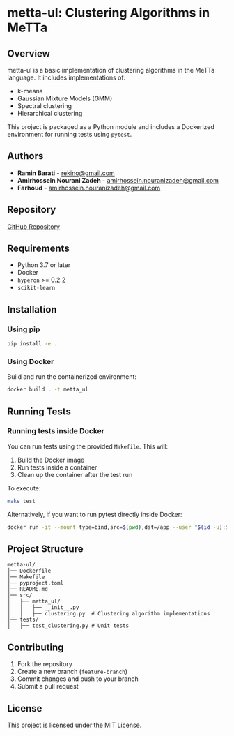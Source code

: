 # metta-ul: Clustering Algorithms in MeTTa

## Overview

metta-ul is a basic implementation of clustering algorithms in the MeTTa language. It includes implementations of:

- k-means
- Gaussian Mixture Models (GMM)
- Spectral clustering
- Hierarchical clustering

This project is packaged as a Python module and includes a Dockerized environment for running tests using `pytest`.

## Authors

- **Ramin Barati** - <rekino@gmail.com>
- **Amirhossein Nourani Zadeh** - <amirhossein.nouranizadeh@gmail.com>
- **Farhoud** - <amirhossein.nouranizadeh@gmail.com>

## Repository

[GitHub Repository](https://github.com/SNetGrant/metta_kmeans)

## Requirements

- Python 3.7 or later
- Docker
- `hyperon` >= 0.2.2
- `scikit-learn`

## Installation

### Using pip

```sh
pip install -e .
```

### Using Docker

Build and run the containerized environment:

```sh
docker build . -t metta_ul
```

## Running Tests

### Running tests inside Docker

You can run tests using the provided `Makefile`. This will:

1. Build the Docker image
2. Run tests inside a container
3. Clean up the container after the test run

To execute:

```sh
make test
```

Alternatively, if you want to run pytest directly inside Docker:

```sh
docker run -it --mount type=bind,src=$(pwd),dst=/app --user "$(id -u):$(id -g)" --name metta_ul_run metta_ul pytest -s
```

## Project Structure

```
metta-ul/
│── Dockerfile
│── Makefile
│── pyproject.toml
│── README.md
│── src/
│   ├── metta_ul/
│   │   ├── __init__.py
│   │   ├── clustering.py  # Clustering algorithm implementations
│── tests/
│   ├── test_clustering.py # Unit tests
```

## Contributing

1. Fork the repository
2. Create a new branch (`feature-branch`)
3. Commit changes and push to your branch
4. Submit a pull request

## License

This project is licensed under the MIT License.


